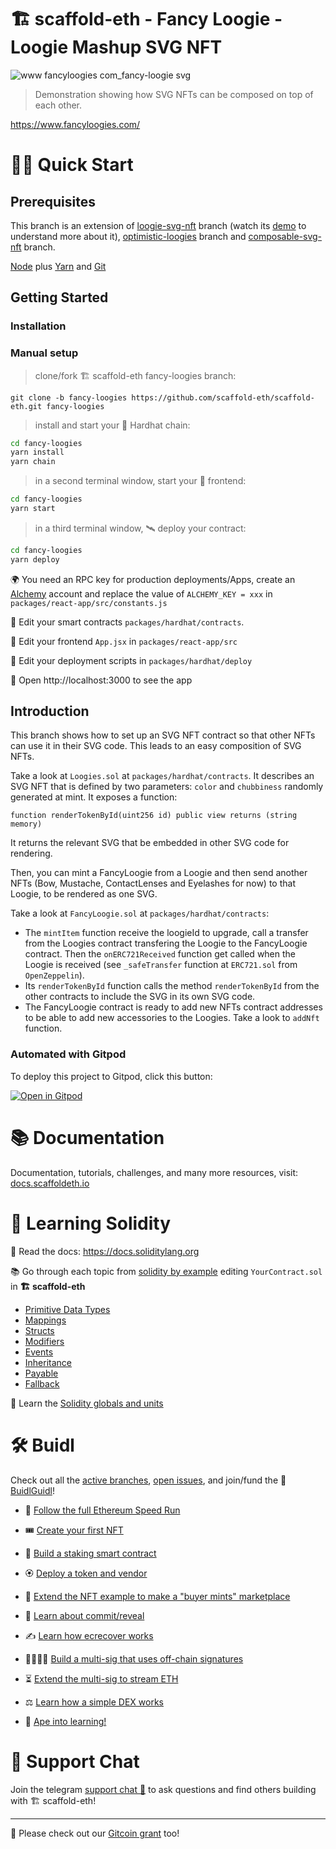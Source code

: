 # 🏗 scaffold-eth - Fancy Loogie - Loogie Mashup SVG NFT

![www fancyloogies com_fancy-loogie svg](https://user-images.githubusercontent.com/466652/148587212-d6b113b0-2ca1-448a-b6d4-2ecea0a99ad6.png)

> Demonstration showing how SVG NFTs can be composed on top of each other.

https://www.fancyloogies.com/

# 🏄‍♂️ Quick Start

## Prerequisites

This branch is an extension of [loogie-svg-nft](https://github.com/scaffold-eth/scaffold-eth/tree/loogies-svg-nft) branch (watch its [demo](https://www.youtube.com/watch?v=m0bwE5UelEo) to understand more about it), [optimistic-loogies](https://github.com/scaffold-eth/scaffold-eth/tree/optimistic-loogies-master) branch and [composable-svg-nft](https://github.com/scaffold-eth/scaffold-eth/tree/composable-svg-nft) branch.

[Node](https://nodejs.org/en/download/) plus [Yarn](https://classic.yarnpkg.com/en/docs/install/) and [Git](https://git-scm.com/downloads)

## Getting Started

### Installation

### Manual setup

> clone/fork 🏗 scaffold-eth fancy-loogies branch:

```
git clone -b fancy-loogies https://github.com/scaffold-eth/scaffold-eth.git fancy-loogies
```

> install and start your 👷‍ Hardhat chain:

```bash
cd fancy-loogies
yarn install
yarn chain
```

> in a second terminal window, start your 📱 frontend:

```bash
cd fancy-loogies
yarn start
```

> in a third terminal window, 🛰 deploy your contract:

```bash
cd fancy-loogies
yarn deploy
```

🌍 You need an RPC key for production deployments/Apps, create an [Alchemy](https://www.alchemy.com/) account and replace the value of `ALCHEMY_KEY = xxx` in `packages/react-app/src/constants.js`

🔏 Edit your smart contracts `packages/hardhat/contracts`.

📝 Edit your frontend `App.jsx` in `packages/react-app/src`

💼 Edit your deployment scripts in `packages/hardhat/deploy`

📱 Open http://localhost:3000 to see the app


## Introduction

This branch shows how to set up an SVG NFT contract so that other NFTs can use it in their SVG code. This leads to an easy composition of SVG NFTs.

Take a look at `Loogies.sol` at `packages/hardhat/contracts`. It describes an SVG NFT that is defined by two parameters: `color` and `chubbiness` randomly generated at mint. It exposes a function:
```
function renderTokenById(uint256 id) public view returns (string memory)
```

It returns the relevant SVG that be embedded in other SVG code for rendering.

Then, you can mint a FancyLoogie from a Loogie and then send another NFTs (Bow, Mustache, ContactLenses and Eyelashes for now) to that Loogie, to be rendered as one SVG.

Take a look at `FancyLoogie.sol` at `packages/hardhat/contracts`:

* The `mintItem` function receive the loogieId to upgrade, call a transfer from the Loogies contract transfering the Loogie to the FancyLoogie contract. Then the `onERC721Received` function get called when the Loogie is received (see `_safeTransfer` function at `ERC721.sol` from `OpenZeppelin`).
* Its `renderTokenById` function calls the method `renderTokenById` from the other contracts  to include the SVG in its own SVG code.
* The FancyLoogie contract is ready to add new NFTs contract addresses to be able to add new accessories to the Loogies. Take a look to `addNft` function.

### Automated with Gitpod

To deploy this project to Gitpod, click this button:

[![Open in Gitpod](https://gitpod.io/button/open-in-gitpod.svg)](https://github.com/scaffold-eth/scaffold-eth/tree/fancy-loogies)

# 📚 Documentation

Documentation, tutorials, challenges, and many more resources, visit: [docs.scaffoldeth.io](https://docs.scaffoldeth.io)

# 🔭 Learning Solidity

📕 Read the docs: https://docs.soliditylang.org

📚 Go through each topic from [solidity by example](https://solidity-by-example.org) editing `YourContract.sol` in **🏗 scaffold-eth**

- [Primitive Data Types](https://solidity-by-example.org/primitives/)
- [Mappings](https://solidity-by-example.org/mapping/)
- [Structs](https://solidity-by-example.org/structs/)
- [Modifiers](https://solidity-by-example.org/function-modifier/)
- [Events](https://solidity-by-example.org/events/)
- [Inheritance](https://solidity-by-example.org/inheritance/)
- [Payable](https://solidity-by-example.org/payable/)
- [Fallback](https://solidity-by-example.org/fallback/)

📧 Learn the [Solidity globals and units](https://solidity.readthedocs.io/en/v0.6.6/units-and-global-variables.html)

# 🛠 Buidl

Check out all the [active branches](https://github.com/austintgriffith/scaffold-eth/branches/active), [open issues](https://github.com/austintgriffith/scaffold-eth/issues), and join/fund the 🏰 [BuidlGuidl](https://BuidlGuidl.com)!

  
 - 🚤  [Follow the full Ethereum Speed Run](https://medium.com/@austin_48503/%EF%B8%8Fethereum-dev-speed-run-bd72bcba6a4c)


 - 🎟  [Create your first NFT](https://github.com/austintgriffith/scaffold-eth/tree/simple-nft-example)
 - 🥩  [Build a staking smart contract](https://github.com/austintgriffith/scaffold-eth/tree/challenge-1-decentralized-staking)
 - 🏵  [Deploy a token and vendor](https://github.com/austintgriffith/scaffold-eth/tree/challenge-2-token-vendor)
 - 🎫  [Extend the NFT example to make a "buyer mints" marketplace](https://github.com/austintgriffith/scaffold-eth/tree/buyer-mints-nft)
 - 🎲  [Learn about commit/reveal](https://github.com/austintgriffith/scaffold-eth/tree/commit-reveal-with-frontend)
 - ✍️  [Learn how ecrecover works](https://github.com/austintgriffith/scaffold-eth/tree/signature-recover)
 - 👩‍👩‍👧‍👧  [Build a multi-sig that uses off-chain signatures](https://github.com/austintgriffith/scaffold-eth/tree/meta-multi-sig)
 - ⏳  [Extend the multi-sig to stream ETH](https://github.com/austintgriffith/scaffold-eth/tree/streaming-meta-multi-sig)
 - ⚖️  [Learn how a simple DEX works](https://medium.com/@austin_48503/%EF%B8%8F-minimum-viable-exchange-d84f30bd0c90)
 - 🦍  [Ape into learning!](https://github.com/austintgriffith/scaffold-eth/tree/aave-ape)

# 💬 Support Chat

Join the telegram [support chat 💬](https://t.me/joinchat/KByvmRe5wkR-8F_zz6AjpA) to ask questions and find others building with 🏗 scaffold-eth!

---

🙏 Please check out our [Gitcoin grant](https://gitcoin.co/grants/2851/scaffold-eth) too!
